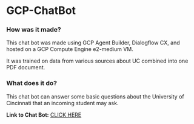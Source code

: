 # GCP-ChatBot

### How was it made?

This chat bot was made using GCP Agent Builder, Dialogflow CX, and hosted on a GCP Compute Engine e2-medium VM. 

It was trained on data from various sources about UC combined into one PDF document.

### What does it do?

This chat bot can answer some basic questions about the University of Cincinnati that an incoming student may ask.

**Link to Chat Bot:** [CLICK HERE](http://34.162.226.177:8080/)